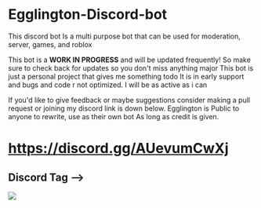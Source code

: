 # Egglington-Discord-bot
This discord bot Is a multi purpose bot that can be used for moderation, server, games, and roblox 

This bot is a **WORK IN PROGRESS** and will be updated frequently! So make sure to check back for updates so you don't miss anything major
This bot is just a personal project that gives me something todo It is in early support and bugs and code r not optimized. I will be as active as i can

If you'd like to give feedback or maybe suggestions consider making a pull request or joining my discord link is down below.
Egglington is Public to anyone to rewrite, use as their own bot As long as credit is given.

# https://discord.gg/AUevumCwXj

<h2><strong> Discord Tag -->  </strong></h2>
<a href="https://discord.com/users/184841558661529600"><img align="left" src="https://discord.c99.nl/widget/theme-1/184841558661529600.png"a>
